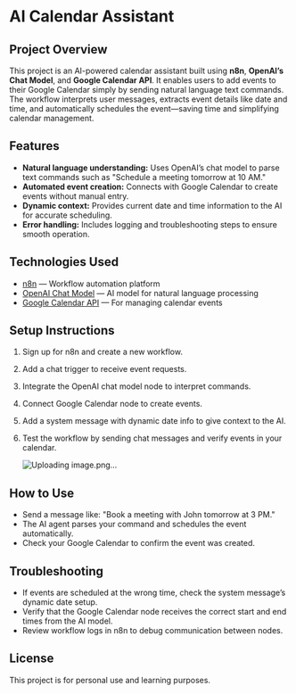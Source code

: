# AI Calendar Assistant

## Project Overview  
This project is an AI-powered calendar assistant built using **n8n**, **OpenAI’s Chat Model**, and **Google Calendar API**. It enables users to add events to their Google Calendar simply by sending natural language text commands. The workflow interprets user messages, extracts event details like date and time, and automatically schedules the event—saving time and simplifying calendar management.

## Features  
- **Natural language understanding:** Uses OpenAI’s chat model to parse text commands such as "Schedule a meeting tomorrow at 10 AM."  
- **Automated event creation:** Connects with Google Calendar to create events without manual entry.  
- **Dynamic context:** Provides current date and time information to the AI for accurate scheduling.  
- **Error handling:** Includes logging and troubleshooting steps to ensure smooth operation.

## Technologies Used  
- [n8n](https://n8n.io/) — Workflow automation platform  
- [OpenAI Chat Model](https://openai.com/api/) — AI model for natural language processing  
- [Google Calendar API](https://developers.google.com/calendar) — For managing calendar events

## Setup Instructions  
1. Sign up for n8n and create a new workflow.  
2. Add a chat trigger to receive event requests.  
3. Integrate the OpenAI chat model node to interpret commands.  
4. Connect Google Calendar node to create events.  
5. Add a system message with dynamic date info to give context to the AI.  
6. Test the workflow by sending chat messages and verify events in your calendar.

   ![Uploading image.png…]()


## How to Use  
- Send a message like: "Book a meeting with John tomorrow at 3 PM."  
- The AI agent parses your command and schedules the event automatically.  
- Check your Google Calendar to confirm the event was created.

## Troubleshooting  
- If events are scheduled at the wrong time, check the system message’s dynamic date setup.  
- Verify that the Google Calendar node receives the correct start and end times from the AI model.  
- Review workflow logs in n8n to debug communication between nodes.

## License  
This project is for personal use and learning purposes.
